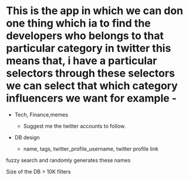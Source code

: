 # This is the app in which we can don one thing which ia to find the developers who belongs to that particular category in twitter this means that, i have a particular selectors through these selectors we can select that which category influencers we want for example -

 - Tech, Finance,memes
    - Suggest me the twitter accounts to follow. 

- DB design
    - name, tags, twitter_profile_username, twitter profile link

fuzzy search and randomly generates these names

Size of the DB > 10K filters